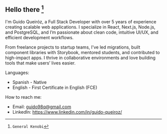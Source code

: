 ## Hello there [^1]

I'm Guido Queiróz, a Full Stack Developer with over 5 years of experience creating scalable web applications. I specialize in React, Next.js, Node.js, and PostgreSQL, and I’m passionate about clean code, intuitive UI/UX, and efficient development workflows.

From freelance projects to startup teams, I've led migrations, built component libraries with Storybook, mentored students, and contributed to high-impact apps. I thrive in collaborative environments and love building tools that make users’ lives easier.

Languages:
 - Spanish - Native
 - English - First Certificate in English (FCE)

How to reach me:
 - Email: guido98q@gmail.com
 - LinkedIn: https://www.linkedin.com/in/guido-queiroz/

[^1]: `General Kenobi`
